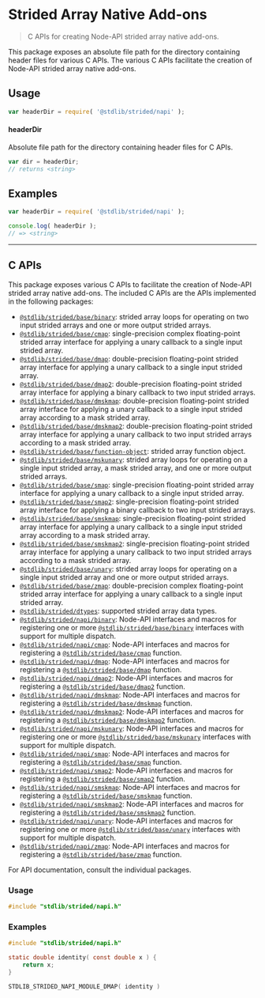 <!--

@license Apache-2.0

Copyright (c) 2020 The Stdlib Authors.

Licensed under the Apache License, Version 2.0 (the "License");
you may not use this file except in compliance with the License.
You may obtain a copy of the License at

   http://www.apache.org/licenses/LICENSE-2.0

Unless required by applicable law or agreed to in writing, software
distributed under the License is distributed on an "AS IS" BASIS,
WITHOUT WARRANTIES OR CONDITIONS OF ANY KIND, either express or implied.
See the License for the specific language governing permissions and
limitations under the License.

-->

# Strided Array Native Add-ons

> C APIs for creating Node-API strided array native add-ons.

<!-- Section to include introductory text. Make sure to keep an empty line after the intro `section` element and another before the `/section` close. -->

<section class="intro">

This package exposes an absolute file path for the directory containing header files for various C APIs. The various C APIs facilitate the creation of Node-API strided array native add-ons.

</section>

<!-- /.intro -->

<!-- Package usage documentation. -->

<section class="usage">

## Usage

```javascript
var headerDir = require( '@stdlib/strided/napi' );
```

#### headerDir

Absolute file path for the directory containing header files for C APIs.

```javascript
var dir = headerDir;
// returns <string>
```

</section>

<!-- /.usage -->

<!-- Package usage notes. Make sure to keep an empty line after the `section` element and another before the `/section` close. -->

<section class="notes">

</section>

<!-- /.notes -->

<!-- Package usage examples. -->

<section class="examples">

## Examples

```javascript
var headerDir = require( '@stdlib/strided/napi' );

console.log( headerDir );
// => <string>
```

</section>

<!-- /.examples -->

<!-- C interface documentation. -->

* * *

<section class="c">

## C APIs

<!-- Section to include introductory text. Make sure to keep an empty line after the intro `section` element and another before the `/section` close. -->

<section class="intro">

This package exposes various C APIs to facilitate the creation of Node-API strided array native add-ons. The included C APIs are the APIs implemented in the following packages:

<!-- NOTE: please keep in alphabetical order -->

-   [`@stdlib/strided/base/binary`][@stdlib/strided/base/binary]: strided array loops for operating on two input strided arrays and one or more output strided arrays.
-   [`@stdlib/strided/base/cmap`][@stdlib/strided/base/cmap]: single-precision complex floating-point strided array interface for applying a unary callback to a single input strided array.
-   [`@stdlib/strided/base/dmap`][@stdlib/strided/base/dmap]: double-precision floating-point strided array interface for applying a unary callback to a single input strided array.
-   [`@stdlib/strided/base/dmap2`][@stdlib/strided/base/dmap2]: double-precision floating-point strided array interface for applying a binary callback to two input strided arrays.
-   [`@stdlib/strided/base/dmskmap`][@stdlib/strided/base/dmskmap]: double-precision floating-point strided array interface for applying a unary callback to a single input strided array according to a mask strided array.
-   [`@stdlib/strided/base/dmskmap2`][@stdlib/strided/base/dmskmap2]: double-precision floating-point strided array interface for applying a unary callback to two input strided arrays according to a mask strided array.
-   [`@stdlib/strided/base/function-object`][@stdlib/strided/base/function-object]: strided array function object.
-   [`@stdlib/strided/base/mskunary`][@stdlib/strided/base/mskunary]: strided array loops for operating on a single input strided array, a mask strided array, and one or more output strided arrays. 
-   [`@stdlib/strided/base/smap`][@stdlib/strided/base/smap]: single-precision floating-point strided array interface for applying a unary callback to a single input strided array.
-   [`@stdlib/strided/base/smap2`][@stdlib/strided/base/smap2]: single-precision floating-point strided array interface for applying a binary callback to two input strided arrays.
-   [`@stdlib/strided/base/smskmap`][@stdlib/strided/base/smskmap]: single-precision floating-point strided array interface for applying a unary callback to a single input strided array according to a mask strided array.
-   [`@stdlib/strided/base/smskmap2`][@stdlib/strided/base/smskmap2]: single-precision floating-point strided array interface for applying a unary callback to two input strided arrays according to a mask strided array.
-   [`@stdlib/strided/base/unary`][@stdlib/strided/base/unary]: strided array loops for operating on a single input strided array and one or more output strided arrays. 
-   [`@stdlib/strided/base/zmap`][@stdlib/strided/base/zmap]: double-precision complex floating-point strided array interface for applying a unary callback to a single input strided array.
-   [`@stdlib/strided/dtypes`][@stdlib/strided/dtypes]: supported strided array data types.
-   [`@stdlib/strided/napi/binary`][@stdlib/strided/napi/binary]: Node-API interfaces and macros for registering one or more [`@stdlib/strided/base/binary`][@stdlib/strided/base/binary] interfaces with support for multiple dispatch.
-   [`@stdlib/strided/napi/cmap`][@stdlib/strided/napi/cmap]: Node-API interfaces and macros for registering a [`@stdlib/strided/base/cmap`][@stdlib/strided/base/cmap] function.
-   [`@stdlib/strided/napi/dmap`][@stdlib/strided/napi/dmap]: Node-API interfaces and macros for registering a [`@stdlib/strided/base/dmap`][@stdlib/strided/base/dmap] function.
-   [`@stdlib/strided/napi/dmap2`][@stdlib/strided/napi/dmap2]: Node-API interfaces and macros for registering a [`@stdlib/strided/base/dmap2`][@stdlib/strided/base/dmap2] function.
-   [`@stdlib/strided/napi/dmskmap`][@stdlib/strided/napi/dmskmap]: Node-API interfaces and macros for registering a [`@stdlib/strided/base/dmskmap`][@stdlib/strided/base/dmskmap] function.
-   [`@stdlib/strided/napi/dmskmap2`][@stdlib/strided/napi/dmskmap2]: Node-API interfaces and macros for registering a [`@stdlib/strided/base/dmskmap2`][@stdlib/strided/base/dmskmap2] function.
-   [`@stdlib/strided/napi/mskunary`][@stdlib/strided/napi/mskunary]: Node-API interfaces and macros for registering one or more [`@stdlib/strided/base/mskunary`][@stdlib/strided/base/mskunary] interfaces with support for multiple dispatch.
-   [`@stdlib/strided/napi/smap`][@stdlib/strided/napi/smap]: Node-API interfaces and macros for registering a [`@stdlib/strided/base/smap`][@stdlib/strided/base/smap] function.
-   [`@stdlib/strided/napi/smap2`][@stdlib/strided/napi/smap2]: Node-API interfaces and macros for registering a [`@stdlib/strided/base/smap2`][@stdlib/strided/base/smap2] function.
-   [`@stdlib/strided/napi/smskmap`][@stdlib/strided/napi/smskmap]: Node-API interfaces and macros for registering a [`@stdlib/strided/base/smskmap`][@stdlib/strided/base/smskmap] function.
-   [`@stdlib/strided/napi/smskmap2`][@stdlib/strided/napi/smskmap2]: Node-API interfaces and macros for registering a [`@stdlib/strided/base/smskmap2`][@stdlib/strided/base/smskmap2] function.
-   [`@stdlib/strided/napi/unary`][@stdlib/strided/napi/unary]: Node-API interfaces and macros for registering one or more [`@stdlib/strided/base/unary`][@stdlib/strided/base/unary] interfaces with support for multiple dispatch.
-   [`@stdlib/strided/napi/zmap`][@stdlib/strided/napi/zmap]: Node-API interfaces and macros for registering a [`@stdlib/strided/base/zmap`][@stdlib/strided/base/zmap] function.

For API documentation, consult the individual packages.

</section>

<!-- /.intro -->

<!-- C usage documentation. -->

<section class="usage">

### Usage

```c
#include "stdlib/strided/napi.h"
```

</section>

<!-- /.usage -->

<!-- C API usage notes. Make sure to keep an empty line after the `section` element and another before the `/section` close. -->

<section class="notes">

</section>

<!-- /.notes -->

<!-- C API usage examples. -->

<section class="examples">

### Examples

```c
#include "stdlib/strided/napi.h"

static double identity( const double x ) {
    return x;
}

STDLIB_STRIDED_NAPI_MODULE_DMAP( identity )
```

</section>

<!-- /.examples -->

</section>

<!-- /.c -->

<!-- Section to include cited references. If references are included, add a horizontal rule *before* the section. Make sure to keep an empty line after the `section` element and another before the `/section` close. -->

<section class="references">

</section>

<!-- /.references -->

<!-- Section for related `stdlib` packages. Do not manually edit this section, as it is automatically populated. -->

<section class="related">

</section>

<!-- /.related -->

<!-- Section for all links. Make sure to keep an empty line after the `section` element and another before the `/section` close. -->

<section class="links">

[@stdlib/strided/base/binary]: https://github.com/stdlib-js/strided/tree/main/base/binary

[@stdlib/strided/base/cmap]: https://github.com/stdlib-js/strided/tree/main/base/cmap

[@stdlib/strided/base/dmap]: https://github.com/stdlib-js/strided/tree/main/base/dmap

[@stdlib/strided/base/dmap2]: https://github.com/stdlib-js/strided/tree/main/base/dmap2

[@stdlib/strided/base/dmskmap]: https://github.com/stdlib-js/strided/tree/main/base/dmskmap

[@stdlib/strided/base/dmskmap2]: https://github.com/stdlib-js/strided/tree/main/base/dmskmap2

[@stdlib/strided/base/function-object]: https://github.com/stdlib-js/strided/tree/main/base/function-object

[@stdlib/strided/base/mskunary]: https://github.com/stdlib-js/strided/tree/main/base/mskunary

[@stdlib/strided/base/smap]: https://github.com/stdlib-js/strided/tree/main/base/smap

[@stdlib/strided/base/smap2]: https://github.com/stdlib-js/strided/tree/main/base/smap2

[@stdlib/strided/base/smskmap]: https://github.com/stdlib-js/strided/tree/main/base/smskmap

[@stdlib/strided/base/smskmap2]: https://github.com/stdlib-js/strided/tree/main/base/smskmap2

[@stdlib/strided/base/unary]: https://github.com/stdlib-js/strided/tree/main/base/unary

[@stdlib/strided/base/zmap]: https://github.com/stdlib-js/strided/tree/main/base/zmap

[@stdlib/strided/dtypes]: https://github.com/stdlib-js/strided/tree/main/dtypes

[@stdlib/strided/napi/binary]: https://github.com/stdlib-js/strided/tree/main/napi/binary

[@stdlib/strided/napi/cmap]: https://github.com/stdlib-js/strided/tree/main/napi/cmap

[@stdlib/strided/napi/dmap]: https://github.com/stdlib-js/strided/tree/main/napi/dmap

[@stdlib/strided/napi/dmap2]: https://github.com/stdlib-js/strided/tree/main/napi/dmap2

[@stdlib/strided/napi/dmskmap]: https://github.com/stdlib-js/strided/tree/main/napi/dmskmap

[@stdlib/strided/napi/dmskmap2]: https://github.com/stdlib-js/strided/tree/main/napi/dmskmap2

[@stdlib/strided/napi/mskunary]: https://github.com/stdlib-js/strided/tree/main/napi/mskunary

[@stdlib/strided/napi/smap]: https://github.com/stdlib-js/strided/tree/main/napi/smap

[@stdlib/strided/napi/smap2]: https://github.com/stdlib-js/strided/tree/main/napi/smap2

[@stdlib/strided/napi/smskmap]: https://github.com/stdlib-js/strided/tree/main/napi/smskmap

[@stdlib/strided/napi/smskmap2]: https://github.com/stdlib-js/strided/tree/main/napi/smskmap2

[@stdlib/strided/napi/unary]: https://github.com/stdlib-js/strided/tree/main/napi/unary

[@stdlib/strided/napi/zmap]: https://github.com/stdlib-js/strided/tree/main/napi/zmap

</section>

<!-- /.links -->
